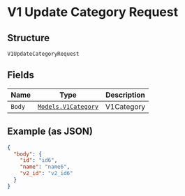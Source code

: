 
# V1 Update Category Request

## Structure

`V1UpdateCategoryRequest`

## Fields

| Name | Type | Description |
|  --- | --- | --- |
| `Body` | [`Models.V1Category`](/doc/models/v1-category.md) | V1Category |

## Example (as JSON)

```json
{
  "body": {
    "id": "id6",
    "name": "name6",
    "v2_id": "v2_id6"
  }
}
```

